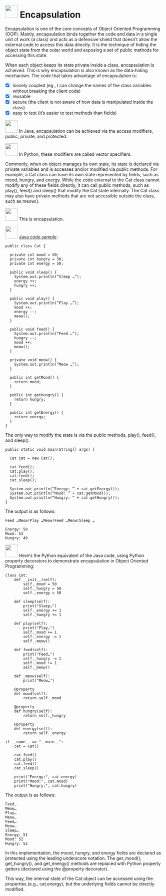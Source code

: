# <img src="https://user-images.githubusercontent.com/70295997/217401037-a4b98acb-c52c-49b4-90ed-a44b27407ea2.png" width=40> Encapsulation

Encapsulation is one of the core concepts of Object Oriented Programming (OOP). Mainly, encapsulation binds together the code and data in a single unit of work (a class) and acts as a defensive shield that doesn’t allow the external code to access this data directly. It is the technique of hiding the object state from the outer world and exposing a set of public methods for accessing this state. 

When each object keeps its state private inside a class, encapsulation is achieved. This is why encapsulation is also known as the data-hiding mechanism. The code that takes advantage of encapsulation is:
- [x] loosely coupled (eg., I can change the names of the class variables without breaking the client code)
- [x] reusable
- [x] secure (the client is not aware of how data is manipulated inside the class)
- [x] easy to test (it’s easier to test methods than fields)

<img src="https://user-images.githubusercontent.com/70295997/216810749-64a94f9b-00ad-4d5b-b112-2baa6157bb52.png" width=40> In Java, encapsulation can be achieved via the access modifiers, public, private, and protected.

<img src="https://user-images.githubusercontent.com/70295997/216810799-021871c1-780a-484d-8634-690968fe9c05.png" width=40> In Python, these modifiers are called vector specifiers.

Commonly, when on object manages its own state, its state is declared via private variables and is accesses and/or modified via public methods. For example, a Cat class can have its own state represented by fields, such as mood, hungry, and energy. While the code external to the Cat class cannot modify any of these fields directly, it can call public methods, such as play(), feed() and sleep() that modify the Cat state internally. The Cat class may also have private methods that are not accessible outside the class, such as meow(). 

<img src="https://user-images.githubusercontent.com/70295997/217401305-9cb67ac3-355c-443c-9318-0e5b9d3d64b1.png" width=40> This is encapsulation.

<img src="https://user-images.githubusercontent.com/70295997/216810749-64a94f9b-00ad-4d5b-b112-2baa6157bb52.png" width=40> [Java code sample](https://github.com/lana-20/oop-encapsulation/blob/main/java-class-cat):

    public class Cat {

      private int mood = 50;
      private int hungry = 50;
      private int energy = 50;

      public void sleep() {
        System.out.println(“Sleep …”);
        energy ++;
        hungry ++;
      }

      public void play() {
        System.out.println(“Play …”);
        mood ++;
        energy --;
        meow();
      }

      public void feed() {
        System.out.println(“Feed …”);
        hungry --;
        mood ++;
        meow();
      }

      private void meow() {
        System.out.println(“Meow …”);
      }

      public int getMood() {
        return mood;
      }

      public int getHungry() {
        return hungry;
      }

      public int getEnergy() {
        return energy;
      }
    }

The only way to modify the state is via the public methods, play(), feed(), and sleep().

    public static void main(String[] args) {

      Cat cat = new Cat();

      cat.feed();
      cat.play();
      cat.feed();
      cat.sleep();

      System.out.println(“Energy: ” + cat.getEnergy());
      System.out.println(“Mood: ” + cat.getMood());
      System.out.println(“Hungry: ” + cat.getHungry());
    }

The output is as follows:

    Feed …Meow!Play …Meow!Feed …Meow!Sleep …

    Energy: 50
    Mood: 53
    Hungry: 49

<img src="https://user-images.githubusercontent.com/70295997/216810799-021871c1-780a-484d-8634-690968fe9c05.png" width=40> Here's the Python equivalent of the Java code, using Python property decorators to demonstrate encapsulation in Object Oriented Programming:

    class Cat:
        def __init__(self):
            self._mood = 50
            self._hungry = 50
            self._energy = 50

        def sleep(self):
            print("Sleep…")
            self._energy += 1
            self._hungry += 1

        def play(self):
            print("Play…")
            self._mood += 1
            self._energy -= 1
            self._meow()

        def feed(self):
            print("Feed…")
            self._hungry -= 1
            self._mood += 1
            self._meow()

        def _meow(self):
            print("Meow…")

        @property
        def mood(self):
            return self._mood

        @property
        def hungry(self):
            return self._hungry

        @property
        def energy(self):
            return self._energy

    if __name__ == "__main__":
        cat = Cat()

        cat.feed()
        cat.play()
        cat.feed()
        cat.sleep()

        print("Energy:", cat.energy)
        print("Mood:", cat.mood)
        print("Hungry:", cat.hungry)

The output is as follows:

    Feed…
    Meow…
    Play…
    Meow…
    Feed…
    Meow…
    Sleep…
    Energy: 51
    Mood: 52
    Hungry: 52

In this implementation, the mood, hungry, and energy fields are declared as protected using the leading underscore notation. The get_mood(), get_hungry(), and get_energy() methods are replaced with Python property getters (declared using the @property decorator).

This way, the internal state of the Cat object can be accessed using the properties (e.g., cat.energy), but the underlying fields cannot be directly modified.
